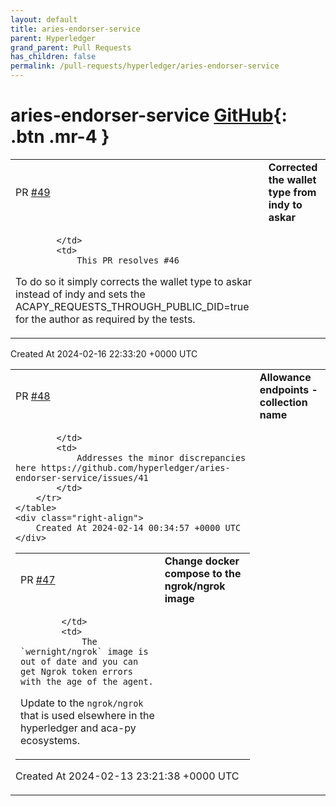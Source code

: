 ```yaml
---
layout: default
title: aries-endorser-service
parent: Hyperledger
grand_parent: Pull Requests
has_children: false
permalink: /pull-requests/hyperledger/aries-endorser-service
---
```


# aries-endorser-service <span class="fs-3 right-align">[GitHub](https://github.com/hyperledger/aries-endorser-service){: .btn .mr-4 }</span>


<div>
    <table>
        <tr>
            <td>
                PR <a href="https://github.com/hyperledger/aries-endorser-service/pull/49" class=".btn">#49</a>
            </td>
            <td>
                <b>
                    Corrected the wallet type from indy to askar
                </b>
            </td>
        </tr>
        <tr>
            <td>
                
            </td>
            <td>
                This PR resolves #46 

To do so it simply corrects the wallet type to askar instead of indy and sets the ACAPY_REQUESTS_THROUGH_PUBLIC_DID=true for the author as required by the tests.
            </td>
        </tr>
    </table>
    <div class="right-align">
        Created At 2024-02-16 22:33:20 +0000 UTC
    </div>
</div>

<div>
    <table>
        <tr>
            <td>
                PR <a href="https://github.com/hyperledger/aries-endorser-service/pull/48" class=".btn">#48</a>
            </td>
            <td>
                <b>
                    Allowance endpoints - collection name
                </b>
            </td>
        </tr>
        <tr>
            <td>
                
            </td>
            <td>
                Addresses the minor discrepancies here https://github.com/hyperledger/aries-endorser-service/issues/41
            </td>
        </tr>
    </table>
    <div class="right-align">
        Created At 2024-02-14 00:34:57 +0000 UTC
    </div>
</div>

<div>
    <table>
        <tr>
            <td>
                PR <a href="https://github.com/hyperledger/aries-endorser-service/pull/47" class=".btn">#47</a>
            </td>
            <td>
                <b>
                    Change docker compose to the ngrok/ngrok image
                </b>
            </td>
        </tr>
        <tr>
            <td>
                
            </td>
            <td>
                The `wernight/ngrok` image is out of date and you can get Ngrok token errors with the age of the agent.

Update to the `ngrok/ngrok` that is used elsewhere in the hyperledger and aca-py ecosystems. 
            </td>
        </tr>
    </table>
    <div class="right-align">
        Created At 2024-02-13 23:21:38 +0000 UTC
    </div>
</div>

